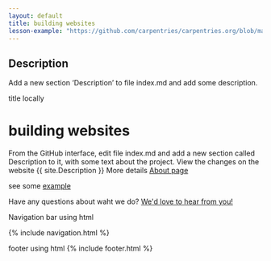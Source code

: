 ```yaml
---
layout: default
title: building websites
lesson-example: "https://github.com/carpentries/carpentries.org/blob/main/images/TheCarpentries-opengraph.png"
---
```


## Description
Add a new section ‘Description’ to file index.md and add some description.

title locally 
# building websites

From the GitHub interface, edit file index.md and add a new section called Description to it, with some text about the project.
View the changes on the website {{ site.Description }}
More details [About page](about)

see some [example]({{page.lesson-example}})

Have any questions about waht we do? [We'd love to hear from you!](mailto:{{site.Email}})

Navigation bar using html

{% include navigation.html %}

footer using html
{% include footer.html %}


